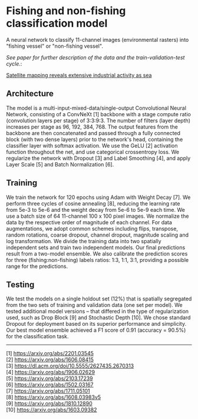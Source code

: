 # Fishing and non-fishing classification model

A neural network to classify 11-channel images (environmental rasters) into "fishing vessel" or "non-fishing vessel".

_See paper for further description of the data and the train-validation-test cycle._:

[Satellite mapping reveals extensive industrial activity as sea](http://#)

## Architecture

The model is a multi-input-mixed-data/single-output Convolutional Neural Network, consisting of a ConvNeXt [1] backbone with a stage compute ratio (convolution layers per stage) of 3:3:9:3. The number of filters (layer depth) increases per stage as 96, 192, 384, 768. The output features from the backbone are then concatenated and passed through a fully connected block (with two dense layers) prior to the network's head, containing the classifier layer with softmax activation. We use the GeLU [2] activation function throughout the net, and use categorical crossentropy loss. We regularize the network with Dropout [3] and Label Smoothing [4], and apply Layer Scale [5] and Batch Normalization [6]. 

## Training

We train the network for 120 epochs using Adam with Weight Decay [7]. We perform three cycles of cosine annealing [8], reducing the learning rate from 5e-3 to 5e-6 and the weight decay from 5e-6 to 5e-9 each time. We use a batch size of 64 11-channel 100 x 100 pixel images. We normalize the data by the respective order of magnitude of each channel. For data augmentations, we adopt common schemes including flips, transpose, random rotations, coarse dropout, channel dropout, magnitude scaling and log transformation. We divide the training data into two spatially independent sets and train two independent models. Our final predictions result from a two-model ensemble. We also calibrate the prediction scores for three (fishing:non-fishing) labels ratios: 1:3, 1:1, 3:1, providing a possible range for the predictions.

## Testing

We test the models on a single holdout set (12%) that is spatially segregated from the two sets of training and validation data (one set per model). We tested additional model versions – that differed in the type of regularization used, such as Drop Block [9] and Stochastic Depth [10]. We chose standard Dropout for deployment based on its superior performance and simplicity. Our best model ensemble achieved a F1 score of 0.91 (accuracy = 90.5%) for the classification task. 

---

[1] https://arxiv.org/abs/2201.03545  
[2] https://arxiv.org/abs/1606.08415  
[3] https://dl.acm.org/doi/10.5555/2627435.2670313  
[4] https://arxiv.org/abs/1906.02629  
[5] https://arxiv.org/abs/2103.17239  
[6] https://arxiv.org/abs/1502.03167  
[7] https://arxiv.org/abs/1711.05101  
[8] https://arxiv.org/abs/1608.03983v5  
[9] https://arxiv.org/abs/1810.12890  
[10] https://arxiv.org/abs/1603.09382  
